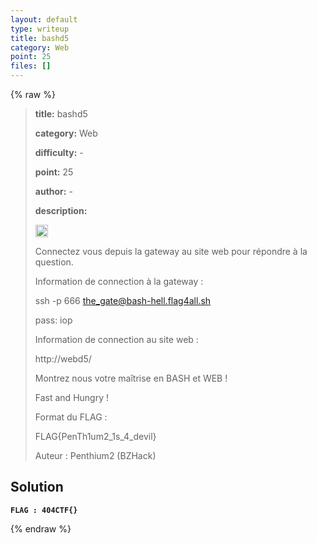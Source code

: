 ```yaml
---
layout: default
type: writeup
title: bashd5
category: Web
point: 25
files: []
---
```


{% raw %}
> **title:** bashd5
>
> **category:** Web
>
> **difficulty:** -
>
> **point:** 25
>
> **author:** -
>
> **description:**
> 
> <img src="https://cdn.iconscout.com/icon/free/png-256/free-france-flag-country-nation-empire-36011.png?f=webp" width="20" height="20"/>
>
> Connectez vous depuis la gateway au site web pour répondre à la question.
>
> Information de connection à la gateway : 
>
>   ssh -p 666 the_gate@bash-hell.flag4all.sh
>
>   pass: iop
>
> Information  de connection au site web :
>
>   http://webd5/
>
> Montrez nous votre maîtrise en BASH et WEB ! 
>
> Fast and Hungry !
>
> Format du FLAG :  
>
> FLAG{PenTh1um2_1s_4_devil}
>
> Auteur : Penthium2 (BZHack)

## Solution

**`FLAG : 404CTF{}`**

{% endraw %}
